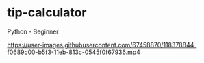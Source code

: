 # tip-calculator
Python - Beginner

https://user-images.githubusercontent.com/67458870/118378844-f0689c00-b5f3-11eb-813c-0545f0f67936.mp4

